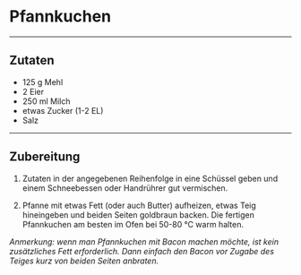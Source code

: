 # Pfannkuchen

---

## Zutaten

- 125 g Mehl
- 2 Eier
- 250 ml Milch
- etwas Zucker (1-2 EL)
- Salz

---

## Zubereitung

1. Zutaten in der angegebenen Reihenfolge in eine Schüssel geben und einem Schneebessen oder Handrührer gut vermischen.

2. Pfanne mit etwas Fett (oder auch Butter) aufheizen, etwas Teig hineingeben und beiden Seiten goldbraun backen. Die fertigen Pfannkuchen am besten im Ofen bei 50-80 °C warm halten.

*Anmerkung: wenn man Pfannkuchen mit Bacon machen möchte, ist kein zusätzliches Fett erforderlich. Dann einfach den Bacon vor Zugabe des Teiges kurz von beiden Seiten anbraten.*